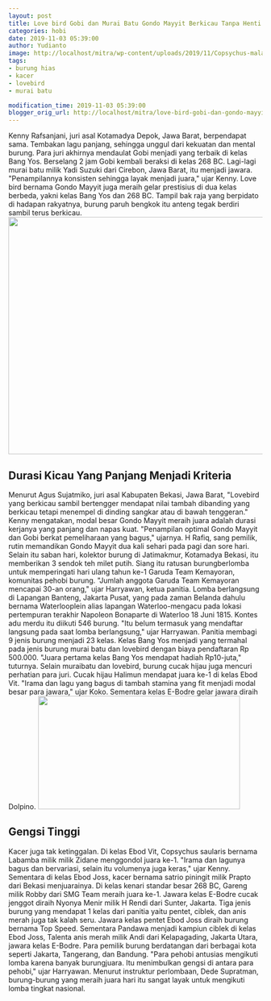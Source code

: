 ```yaml
---
layout: post
title: Love bird Gobi dan Murai Batu Gondo Mayyit Berkicau Tanpa Henti Rajai Dua Kelas
categories: hobi
date: 2019-11-03 05:39:00
author: Yudianto
image: http://localhost/mitra/wp-content/uploads/2019/11/Copsychus-malabaricus.jpg
tags:
- burung hias
- kacer
- lovebird
- murai batu

modification_time: 2019-11-03 05:39:00
blogger_orig_url: http://localhost/mitra/love-bird-gobi-dan-gondo-mayyit.html
---
```


Kenny Rafsanjani, juri asal Kotamadya Depok, Jawa Barat, berpendapat sama. Tembakan lagu panjang, sehingga unggul dari kekuatan dan mental burung. Para juri akhirnya mendaulat Gobi menjadi yang terbaik di kelas Bang Yos.
Berselang 2 jam Gobi kembali beraksi di kelas 268 BC. Lagi-lagi murai batu milik Yadi Suzuki dari Cirebon, Jawa Barat, itu menjadi jawara. "Penampilannya konsisten sehingga layak menjadi juara," ujar Kenny. Love bird bernama Gondo Mayyit juga meraih gelar prestisius di dua kelas berbeda, yakni kelas Bang Yos dan 268 BC. Tampil bak raja yang berpidato di hadapan rakyatnya, burung paruh bengkok itu anteng tegak berdiri sambil terus berkicau.
<a href="http://127.0.0.1/mitra/wp-content/uploads/2019/11/kontes_640x471.jpg"><img class="aligncenter wp-image-16211 size-full" src="http://127.0.0.1/mitra/wp-content/uploads/2019/11/kontes_640x471.jpg" alt="" width="640" height="471" /></a>
<h2>Durasi Kicau Yang Panjang Menjadi Kriteria</h2>
Menurut Agus Sujatmiko, juri asal Kabupaten Bekasi, Jawa Barat, "Lovebird yang berkicau sambil bertengger mendapat nilai tambah dibanding yang berkicau tetapi menempel di dinding sangkar atau di bawah tenggeran."
Kenny mengatakan, modal besar Gondo Mayyit meraih juara adalah durasi kerjanya yang panjang dan napas kuat. "Penampilan optimal Gondo Mayyit dan Gobi berkat pemeliharaan yang bagus," ujarnya. H Rafiq, sang pemilik, rutin memandikan Gondo Mayyit dua kali sehari pada pagi dan sore hari.
Selain itu saban hari, kolektor burung di Jatimakmur, Kotamadya Bekasi, itu memberikan 3 sendok teh milet putih. Siang itu ratusan burungberlomba untuk memperingati hari ulang tahun ke-1 Garuda Team Kemayoran, komunitas pehobi burung.
"Jumlah anggota Garuda Team Kemayoran mencapai 30-an orang," ujar Harryawan, ketua panitia. Lomba berlangsung di Lapangan Banteng, Jakarta Pusat, yang pada zaman Belanda dahulu bernama Waterlooplein alias lapangan Waterloo-mengacu pada lokasi pertempuran terakhir Napoleon Bonaparte di Waterloo 18 Juni 1815.
Kontes adu merdu itu diikuti 546 burung. "Itu belum termasuk yang mendaftar langsung pada saat lomba berlangsung," ujar Harryawan. Panitia membagi 9 jenis burung menjadi 23 kelas. Kelas Bang Yos menjadi yang termahal pada jenis burung murai batu dan lovebird dengan biaya pendaftaran Rp 500.000. "Juara pertama kelas Bang Yos mendapat hadiah Rp10-juta," tuturnya. Selain muraibatu dan lovebird, burung cucak hijau juga mencuri perhatian para juri.
Cucak hijau Halimun mendapat juara ke-1 di kelas Ebod Vit. "Irama dan lagu yang bagus di tambah stamina yang fit menjadi modal besar para jawara," ujar Koko. Sementara kelas E-Bodre gelar jawara diraih Dolpino.
<img class="size-medium wp-image-16212 aligncenter" src="http://127.0.0.1/mitra/wp-content/uploads/2019/11/murai-400x225.jpg" alt="" width="400" height="225" />
<h2>Gengsi Tinggi</h2>
Kacer juga tak ketinggalan. Di kelas Ebod Vit, Copsychus saularis bernama Labamba milik milik Zidane menggondol juara ke-1. "Irama dan lagunya bagus dan bervariasi, selain itu volumenya juga keras," ujar Kenny. Sementara di kelas Ebod Joss, kacer bernama satrio piningit milik Prapto dari Bekasi menjuarainya.
Di kelas kenari standar besar 268 BC, Gareng milik Robby dari SMG Team meraih juara ke-1. Jawara kelas E-Bodre cucak jenggot diraih Nyonya Menir milik H Rendi dari Sunter, Jakarta. Tiga jenis burung yang mendapat 1 kelas dari panitia yaitu pentet, ciblek, dan anis merah juga tak kalah seru. Jawara kelas pentet Ebod Joss diraih burung bernama Top Speed.
Sementara Pandawa menjadi kampiun ciblek di kelas Ebod Joss, Talenta anis merah milik Andi dari Kelapagading, Jakarta Utara, jawara kelas E-Bodre. Para pemilik burung berdatangan dari berbagai kota seperti Jakarta, Tangerang, dan Bandung. "Para pehobi antusias mengikuti lomba karena banyak burungjuara. Itu menimbulkan gengsi di antara para pehobi," ujar Harryawan.
Menurut instruktur perlombaan, Dede Supratman, burung-burung yang meraih juara hari itu sangat layak untuk mengikuti lomba tingkat nasional.
